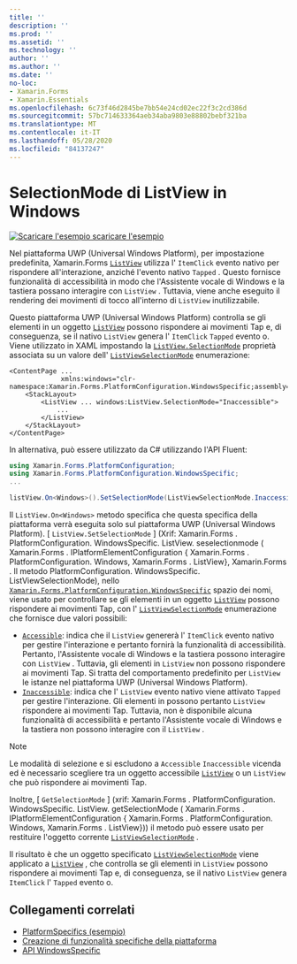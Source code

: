 ```yaml
---
title: ''
description: ''
ms.prod: ''
ms.assetid: ''
ms.technology: ''
author: ''
ms.author: ''
ms.date: ''
no-loc:
- Xamarin.Forms
- Xamarin.Essentials
ms.openlocfilehash: 6c73f46d2845be7bb54e24cd02ec22f3c2cd386d
ms.sourcegitcommit: 57bc714633364aeb34aba9803e88802bebf321ba
ms.translationtype: MT
ms.contentlocale: it-IT
ms.lasthandoff: 05/28/2020
ms.locfileid: "84137247"
---
```

# <a name="listview-selectionmode-on-windows"></a>SelectionMode di ListView in Windows

[![Scaricare ](~/media/shared/download.png) l'esempio scaricare l'esempio](https://docs.microsoft.com/samples/xamarin/xamarin-forms-samples/userinterface-platformspecifics)

Nel piattaforma UWP (Universal Windows Platform), per impostazione predefinita, Xamarin.Forms [`ListView`](xref:Xamarin.Forms.ListView) utilizza l' `ItemClick` evento nativo per rispondere all'interazione, anziché l'evento nativo `Tapped` . Questo fornisce funzionalità di accessibilità in modo che l'Assistente vocale di Windows e la tastiera possano interagire con `ListView` . Tuttavia, viene anche eseguito il rendering dei movimenti di tocco all'interno di `ListView` inutilizzabile.

Questo piattaforma UWP (Universal Windows Platform) controlla se gli elementi in un oggetto [`ListView`](xref:Xamarin.Forms.ListView) possono rispondere ai movimenti Tap e, di conseguenza, se il nativo `ListView` genera l' `ItemClick` `Tapped` evento o. Viene utilizzato in XAML impostando la [`ListView.SelectionMode`](xref:Xamarin.Forms.PlatformConfiguration.WindowsSpecific.ListView.SelectionModeProperty) proprietà associata su un valore dell' [`ListViewSelectionMode`](xref:Xamarin.Forms.PlatformConfiguration.WindowsSpecific.ListViewSelectionMode) enumerazione:

```xaml
<ContentPage ...
             xmlns:windows="clr-namespace:Xamarin.Forms.PlatformConfiguration.WindowsSpecific;assembly=Xamarin.Forms.Core">
    <StackLayout>
        <ListView ... windows:ListView.SelectionMode="Inaccessible">
            ...
        </ListView>
    </StackLayout>
</ContentPage>
```

In alternativa, può essere utilizzato da C# utilizzando l'API Fluent:

```csharp
using Xamarin.Forms.PlatformConfiguration;
using Xamarin.Forms.PlatformConfiguration.WindowsSpecific;
...

listView.On<Windows>().SetSelectionMode(ListViewSelectionMode.Inaccessible);
```

Il `ListView.On<Windows>` metodo specifica che questa specifica della piattaforma verrà eseguita solo sul piattaforma UWP (Universal Windows Platform). [ `ListView.SetSelectionMode` ] (Xrif: Xamarin.Forms . PlatformConfiguration. WindowsSpecific. ListView. seselectionmode ( Xamarin.Forms . IPlatformElementConfiguration { Xamarin.Forms . PlatformConfiguration. Windows, Xamarin.Forms . ListView}, Xamarin.Forms . Il metodo PlatformConfiguration. WindowsSpecific. ListViewSelectionMode), nello [`Xamarin.Forms.PlatformConfiguration.WindowsSpecific`](xref:Xamarin.Forms.PlatformConfiguration.WindowsSpecific) spazio dei nomi, viene usato per controllare se gli elementi in un oggetto [`ListView`](xref:Xamarin.Forms.ListView) possono rispondere ai movimenti Tap, con l' [`ListViewSelectionMode`](xref:Xamarin.Forms.PlatformConfiguration.WindowsSpecific.ListViewSelectionMode) enumerazione che fornisce due valori possibili:

- [`Accessible`](xref:Xamarin.Forms.PlatformConfiguration.WindowsSpecific.ListViewSelectionMode.Accessible): indica che il `ListView` genererà l' `ItemClick` evento nativo per gestire l'interazione e pertanto fornirà la funzionalità di accessibilità. Pertanto, l'Assistente vocale di Windows e la tastiera possono interagire con `ListView` . Tuttavia, gli elementi in `ListView` non possono rispondere ai movimenti Tap. Si tratta del comportamento predefinito per `ListView` le istanze nel piattaforma UWP (Universal Windows Platform).
- [`Inaccessible`](xref:Xamarin.Forms.PlatformConfiguration.WindowsSpecific.ListViewSelectionMode.Inaccessible): indica che l' `ListView` evento nativo viene attivato `Tapped` per gestire l'interazione. Gli elementi in possono pertanto `ListView` rispondere ai movimenti Tap. Tuttavia, non è disponibile alcuna funzionalità di accessibilità e pertanto l'Assistente vocale di Windows e la tastiera non possono interagire con il `ListView` .

> [!NOTE]
> Le modalità di selezione e si escludono a `Accessible` `Inaccessible` vicenda ed è necessario scegliere tra un oggetto accessibile [`ListView`](xref:Xamarin.Forms.ListView) o un `ListView` che può rispondere ai movimenti Tap.

Inoltre, [ `GetSelectionMode` ] (xrif: Xamarin.Forms . PlatformConfiguration. WindowsSpecific. ListView. getSelectionMode ( Xamarin.Forms . IPlatformElementConfiguration { Xamarin.Forms . PlatformConfiguration. Windows, Xamarin.Forms . ListView})) il metodo può essere usato per restituire l'oggetto corrente [`ListViewSelectionMode`](xref:Xamarin.Forms.PlatformConfiguration.WindowsSpecific.ListViewSelectionMode) .

Il risultato è che un oggetto specificato [`ListViewSelectionMode`](xref:Xamarin.Forms.PlatformConfiguration.WindowsSpecific.ListViewSelectionMode) viene applicato a [`ListView`](xref:Xamarin.Forms.ListView) , che controlla se gli elementi in `ListView` possono rispondere ai movimenti Tap e, di conseguenza, se il nativo `ListView` genera `ItemClick` l' `Tapped` evento o.

## <a name="related-links"></a>Collegamenti correlati

- [PlatformSpecifics (esempio)](https://docs.microsoft.com/samples/xamarin/xamarin-forms-samples/userinterface-platformspecifics)
- [Creazione di funzionalità specifiche della piattaforma](~/xamarin-forms/platform/platform-specifics/index.md#creating-platform-specifics)
- [API WindowsSpecific](xref:Xamarin.Forms.PlatformConfiguration.WindowsSpecific)
